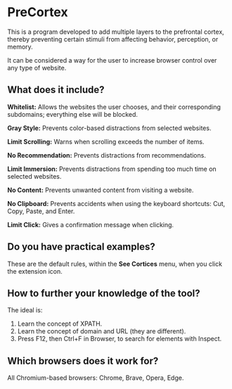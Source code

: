 # PreCortex

This is a program developed to add multiple layers to the prefrontal cortex, thereby preventing certain stimuli from affecting behavior, perception, or memory.

It can be considered a way for the user to increase browser control over any type of website.

## What does it include?

**Whitelist:** Allows the websites the user chooses, and their corresponding subdomains; everything else will be blocked.

**Gray Style:** Prevents color-based distractions from selected websites.

**Limit Scrolling:** Warns when scrolling exceeds the number of items.

**No Recommendation:** Prevents distractions from recommendations.

**Limit Immersion:** Prevents distractions from spending too much time on selected websites.

**No Content:** Prevents unwanted content from visiting a website.

**No Clipboard:** Prevents accidents when using the keyboard shortcuts: Cut, Copy, Paste, and Enter.

**Limit Click:** Gives a confirmation message when clicking.

## Do you have practical examples?

These are the default rules, within the **See Cortices** menu, when you click the extension icon.

## How to further your knowledge of the tool?

The ideal is:

1. Learn the concept of XPATH.
2. Learn the concept of domain and URL (they are different).
3. Press F12, then Ctrl+F in Browser, to search for elements with Inspect.

## Which browsers does it work for?

All Chromium-based browsers: Chrome, Brave, Opera, Edge.

